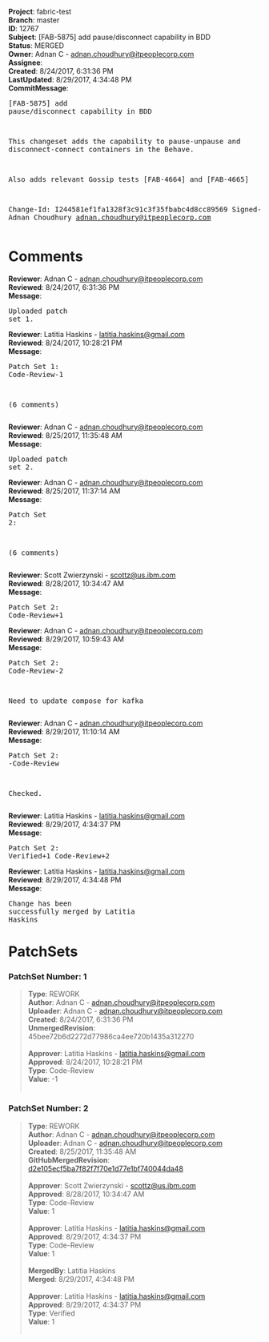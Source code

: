<strong>Project</strong>: fabric-test<br><strong>Branch</strong>: master<br><strong>ID</strong>: 12767<br><strong>Subject</strong>: [FAB-5875] add pause/disconnect capability in BDD<br><strong>Status</strong>: MERGED<br><strong>Owner</strong>: Adnan C - adnan.choudhury@itpeoplecorp.com<br><strong>Assignee</strong>:<br><strong>Created</strong>: 8/24/2017, 6:31:36 PM<br><strong>LastUpdated</strong>: 8/29/2017, 4:34:48 PM<br><strong>CommitMessage</strong>:<br><pre>[FAB-5875] add pause/disconnect capability in BDD

This changeset adds the capability to pause-unpause and
disconnect-connect containers in the Behave.

Also adds relevant Gossip tests [FAB-4664] and [FAB-4665]

Change-Id: I244581ef1fa1328f3c91c3f35fbabc4d8cc89569
Signed-off-by: Adnan Choudhury <adnan.choudhury@itpeoplecorp.com>
</pre><h1>Comments</h1><strong>Reviewer</strong>: Adnan C - adnan.choudhury@itpeoplecorp.com<br><strong>Reviewed</strong>: 8/24/2017, 6:31:36 PM<br><strong>Message</strong>: <pre>Uploaded patch set 1.</pre><strong>Reviewer</strong>: Latitia Haskins - latitia.haskins@gmail.com<br><strong>Reviewed</strong>: 8/24/2017, 10:28:21 PM<br><strong>Message</strong>: <pre>Patch Set 1: Code-Review-1

(6 comments)</pre><strong>Reviewer</strong>: Adnan C - adnan.choudhury@itpeoplecorp.com<br><strong>Reviewed</strong>: 8/25/2017, 11:35:48 AM<br><strong>Message</strong>: <pre>Uploaded patch set 2.</pre><strong>Reviewer</strong>: Adnan C - adnan.choudhury@itpeoplecorp.com<br><strong>Reviewed</strong>: 8/25/2017, 11:37:14 AM<br><strong>Message</strong>: <pre>Patch Set 2:

(6 comments)</pre><strong>Reviewer</strong>: Scott Zwierzynski - scottz@us.ibm.com<br><strong>Reviewed</strong>: 8/28/2017, 10:34:47 AM<br><strong>Message</strong>: <pre>Patch Set 2: Code-Review+1</pre><strong>Reviewer</strong>: Adnan C - adnan.choudhury@itpeoplecorp.com<br><strong>Reviewed</strong>: 8/29/2017, 10:59:43 AM<br><strong>Message</strong>: <pre>Patch Set 2: Code-Review-2

Need to update compose for kafka</pre><strong>Reviewer</strong>: Adnan C - adnan.choudhury@itpeoplecorp.com<br><strong>Reviewed</strong>: 8/29/2017, 11:10:14 AM<br><strong>Message</strong>: <pre>Patch Set 2: -Code-Review

Checked.</pre><strong>Reviewer</strong>: Latitia Haskins - latitia.haskins@gmail.com<br><strong>Reviewed</strong>: 8/29/2017, 4:34:37 PM<br><strong>Message</strong>: <pre>Patch Set 2: Verified+1 Code-Review+2</pre><strong>Reviewer</strong>: Latitia Haskins - latitia.haskins@gmail.com<br><strong>Reviewed</strong>: 8/29/2017, 4:34:48 PM<br><strong>Message</strong>: <pre>Change has been successfully merged by Latitia Haskins</pre><h1>PatchSets</h1><h3>PatchSet Number: 1</h3><blockquote><strong>Type</strong>: REWORK<br><strong>Author</strong>: Adnan C - adnan.choudhury@itpeoplecorp.com<br><strong>Uploader</strong>: Adnan C - adnan.choudhury@itpeoplecorp.com<br><strong>Created</strong>: 8/24/2017, 6:31:36 PM<br><strong>UnmergedRevision</strong>: 45bee72b6d2272d77986ca4ee720b1435a312270<br><br><strong>Approver</strong>: Latitia Haskins - latitia.haskins@gmail.com<br><strong>Approved</strong>: 8/24/2017, 10:28:21 PM<br><strong>Type</strong>: Code-Review<br><strong>Value</strong>: -1<br><br></blockquote><h3>PatchSet Number: 2</h3><blockquote><strong>Type</strong>: REWORK<br><strong>Author</strong>: Adnan C - adnan.choudhury@itpeoplecorp.com<br><strong>Uploader</strong>: Adnan C - adnan.choudhury@itpeoplecorp.com<br><strong>Created</strong>: 8/25/2017, 11:35:48 AM<br><strong>GitHubMergedRevision</strong>: [d2e105ecf5ba7f82f7f70e1d77e1bf740044da48](https://github.com/hyperledger/fabric-test/commit/d2e105ecf5ba7f82f7f70e1d77e1bf740044da48)<br><br><strong>Approver</strong>: Scott Zwierzynski - scottz@us.ibm.com<br><strong>Approved</strong>: 8/28/2017, 10:34:47 AM<br><strong>Type</strong>: Code-Review<br><strong>Value</strong>: 1<br><br><strong>Approver</strong>: Latitia Haskins - latitia.haskins@gmail.com<br><strong>Approved</strong>: 8/29/2017, 4:34:37 PM<br><strong>Type</strong>: Code-Review<br><strong>Value</strong>: 1<br><br><strong>MergedBy</strong>: Latitia Haskins<br><strong>Merged</strong>: 8/29/2017, 4:34:48 PM<br><br><strong>Approver</strong>: Latitia Haskins - latitia.haskins@gmail.com<br><strong>Approved</strong>: 8/29/2017, 4:34:37 PM<br><strong>Type</strong>: Verified<br><strong>Value</strong>: 1<br><br></blockquote>